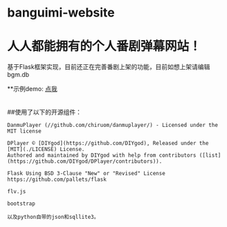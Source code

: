 # banguimi-website
<h1>人人都能拥有的个人番剧弹幕网站！</h1>
<p>基于Flask框架实现，目前还正在完善番剧上架的功能，目前如想上架请编辑bgm.db</p>
**示例demo: <a href="http://101.43.140.188">点我</a><br/><br/><br/>
##使用了以下的开源组件：

~~~
DanmuPlayer (//github.com/chiruom/danmuplayer/) - Licensed under the MIT license

DPlayer © [DIYgod](https://github.com/DIYgod), Released under the [MIT](./LICENSE) License.
Authored and maintained by DIYgod with help from contributors ([list](https://github.com/DIYgod/DPlayer/contributors)).

Flask Using BSD 3-Clause "New" or "Revised" License
https://github.com/pallets/flask

flv.js

bootstrap

以及python自带的json和sqllite3。
~~~
